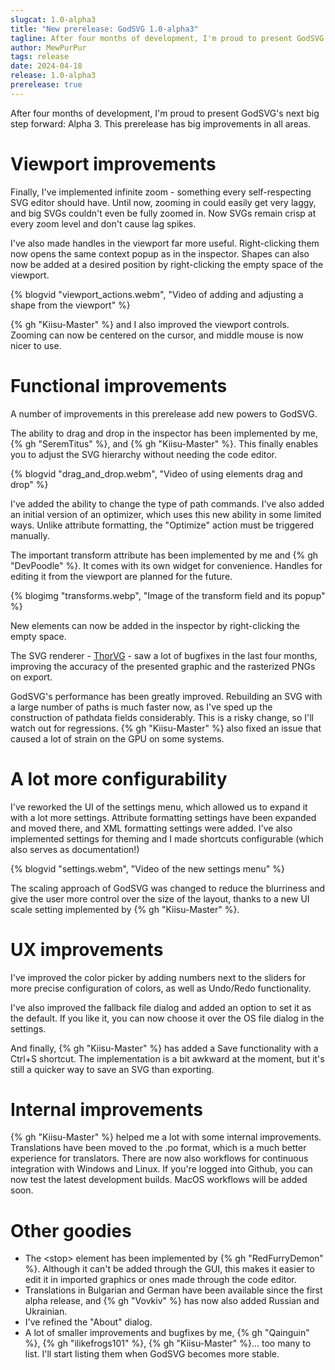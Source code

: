 ```yaml
---
slugcat: 1.0-alpha3
title: "New prerelease: GodSVG 1.0-alpha3"
tagline: After four months of development, I'm proud to present GodSVG's next big step forward, a prerelease with big improvements in all areas.
author: MewPurPur
tags: release
date: 2024-04-18
release: 1.0-alpha3
prerelease: true
---
```


After four months of development, I'm proud to present GodSVG's next big step forward: Alpha 3. This prerelease has big improvements in all areas.

# Viewport improvements

Finally, I've implemented infinite zoom - something every self-respecting SVG editor should have. Until now, zooming in could easily get very laggy, and big SVGs couldn't even be fully zoomed in. Now SVGs remain crisp at every zoom level and don't cause lag spikes.

I've also made handles in the viewport far more useful. Right-clicking them now opens the same context popup as in the inspector. Shapes can also now be added at a desired position by right-clicking the empty space of the viewport.

{% blogvid "viewport_actions.webm", "Video of adding and adjusting a shape from the viewport" %}

{% gh "Kiisu-Master" %} and I also improved the viewport controls. Zooming can now be centered on the cursor, and middle mouse is now nicer to use.

# Functional improvements

A number of improvements in this prerelease add new powers to GodSVG.

The ability to drag and drop in the inspector has been implemented by me, {% gh "SeremTitus" %}, and {% gh "Kiisu-Master" %}. This finally enables you to adjust the SVG hierarchy without needing the code editor.

{% blogvid "drag_and_drop.webm", "Video of using elements drag and drop" %}

I've added the ability to change the type of path commands. I've also added an initial version of an optimizer, which uses this new ability in some limited ways. Unlike attribute formatting, the "Optimize" action must be triggered manually.

The important transform attribute has been implemented by me and {% gh "DevPoodle" %}. It comes with its own widget for convenience. Handles for editing it from the viewport are planned for the future.

{% blogimg "transforms.webp", "Image of the transform field and its popup" %}

New elements can now be added in the inspector by right-clicking the empty space.

The SVG renderer - [ThorVG](https://github.com/thorvg/thorvg) - saw a lot of bugfixes in the last four months, improving the accuracy of the presented graphic and the rasterized PNGs on export.

GodSVG's performance has been greatly improved. Rebuilding an SVG with a large number of paths is much faster now, as I've sped up the construction of pathdata fields considerably. This is a risky change, so I'll watch out for regressions. {% gh "Kiisu-Master" %} also fixed an issue that caused a lot of strain on the GPU on some systems.

# A lot more configurability

I've reworked the UI of the settings menu, which allowed us to expand it with a lot more settings. Attribute formatting settings have been expanded and moved there, and XML formatting settings were added. I've also implemented settings for theming and I made shortcuts configurable (which also serves as documentation!)

{% blogvid "settings.webm", "Video of the new settings menu" %}

The scaling approach of GodSVG was changed to reduce the blurriness and give the user more control over the size of the layout, thanks to a new UI scale setting implemented by {% gh "Kiisu-Master" %}.

# UX improvements

I've improved the color picker by adding numbers next to the sliders for more precise configuration of colors, as well as Undo/Redo functionality.

I've also improved the fallback file dialog and added an option to set it as the default. If you like it, you can now choose it over the OS file dialog in the settings.

And finally, {% gh "Kiisu-Master" %} has added a Save functionality with a Ctrl+S shortcut. The implementation is a bit awkward at the moment, but it's still a quicker way to save an SVG than exporting.

# Internal improvements

{% gh "Kiisu-Master" %} helped me a lot with some internal improvements. Translations have been moved to the .po format, which is a much better experience for translators. There are now also workflows for continuous integration with Windows and Linux. If you're logged into Github, you can now test the latest development builds. MacOS workflows will be added soon.

# Other goodies

- The &lt;stop&gt; element has been implemented by {% gh "RedFurryDemon" %}. Although it can't be added through the GUI, this makes it easier to edit it in imported graphics or ones made through the code editor.
- Translations in Bulgarian and German have been available since the first alpha release, and {% gh "Vovkiv" %} has now also added Russian and Ukrainian.
- I've refined the "About" dialog.
- A lot of smaller improvements and bugfixes by me, {% gh "Qainguin" %}, {% gh "ilikefrogs101" %}, {% gh "Kiisu-Master" %}... too many to list. I'll start listing them when GodSVG becomes more stable.